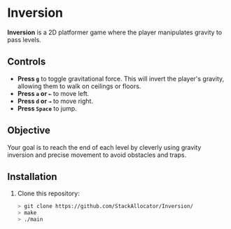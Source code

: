 # Inversion

**Inversion** is a 2D platformer game where the player manipulates gravity to pass levels.

## Controls
- **Press `g`** to toggle gravitational force. This will invert the player's gravity, allowing them to walk on ceilings or floors.
- **Press `a` or `←`** to move left.
- **Press `d` or `→`** to move right.
- **Press `Space`** to jump.

## Objective
Your goal is to reach the end of each level by cleverly using gravity inversion and precise movement to avoid obstacles and traps.

## Installation
1. Clone this repository:  
   ```bash
   > git clone https://github.com/StackAllocator/Inversion/
   > make
   > ./main
   ```
